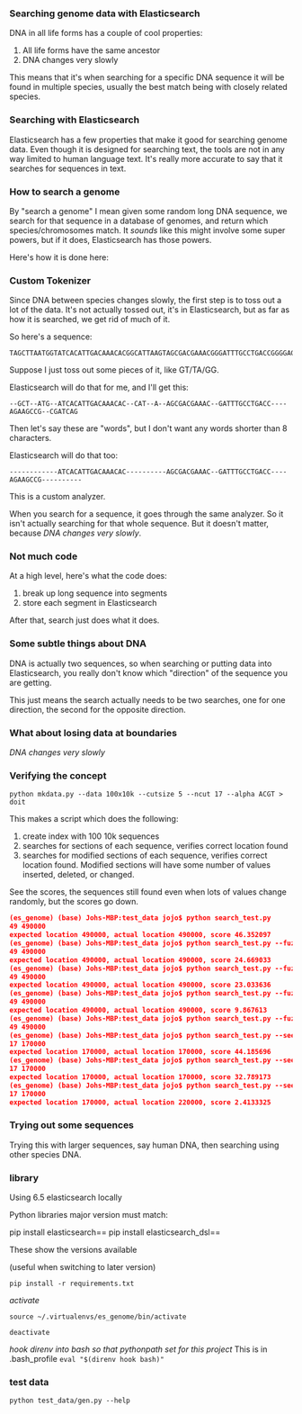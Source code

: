 ### Searching genome data with Elasticsearch

DNA in all life forms has a couple of cool properties:

1. All life forms have the same ancestor
2. DNA changes very slowly

This means that it's when searching for a specific DNA sequence it will be found in multiple
species, usually the best match being with closely related species.

### Searching with Elasticsearch

Elasticsearch has a few properties that make it good for searching genome data.  Even though it is 
designed for searching text, the tools are not in any way limited to human language text.  It's 
really more accurate to say that it searches for sequences in text.

### How to search a genome

By "search a genome" I mean given some random long DNA sequence, we search for that sequence in
a database of genomes, and return which species/chromosomes match.  It *sounds* like this might
involve some super powers, but if it does, Elasticsearch has those powers.

Here's how it is done here:

### Custom Tokenizer

Since DNA between species changes slowly, the first step is to toss out a lot of the data.  It's
not actually tossed out, it's in Elasticsearch, but as far as how it is searched, we get rid of much
of it.

So here's a sequence:

```
TAGCTTAATGGTATCACATTGACAAACACGGCATTAAGTAGCGACGAAACGGGATTTGCCTGACCGGGGAGAAGCCGGTCGATCAG
```

Suppose I just toss out some pieces of it, like GT/TA/GG.

Elasticsearch will do that for me, and I'll get this:

``` 
--GCT--ATG--ATCACATTGACAAACAC--CAT--A--AGCGACGAAAC--GATTTGCCTGACC----AGAAGCCG--CGATCAG
```

Then let's say these are "words", but I don't want any words shorter than 8 characters.

Elasticsearch will do that too:


``` 
------------ATCACATTGACAAACAC----------AGCGACGAAAC--GATTTGCCTGACC----AGAAGCCG----------
```

This is a custom analyzer.

When you search for a sequence, it goes through the same analyzer.  So it isn't
actually searching for that whole sequence.  But it doesn't matter, 
because *DNA changes very slowly*.

### Not much code

At a high level, here's what the code does:

1. break up long sequence into segments
2. store each segment in Elasticsearch

After that, search just does what it does.

### Some subtle things about DNA

DNA is actually two sequences, so when searching or putting data into 
Elasticsearch, you really don't know which "direction" of the sequence
you are getting.

This just means the search actually needs to be two searches, one for one
direction, the second for the opposite direction.

### What about losing data at boundaries

*DNA changes very slowly*

### Verifying the concept

```
python mkdata.py --data 100x10k --cutsize 5 --ncut 17 --alpha ACGT > doit
```

This makes a script which does the following:

1. create index with 100 10k sequences
2. searches for sections of each sequence, verifies correct location found
3. searches for modified sections of each sequence, verifies correct location found.
Modified sections will have some number of values inserted, deleted, or changed.

See the scores, the sequences still found even when lots of values change randomly,
but the scores go down.
```json
(es_genome) (base) Johs-MBP:test_data jojo$ python search_test.py
49 490000
expected location 490000, actual location 490000, score 46.352097
(es_genome) (base) Johs-MBP:test_data jojo$ python search_test.py --fuzz 3
49 490000
expected location 490000, actual location 490000, score 24.669033
(es_genome) (base) Johs-MBP:test_data jojo$ python search_test.py --fuzz 30
49 490000
expected location 490000, actual location 490000, score 23.033636
(es_genome) (base) Johs-MBP:test_data jojo$ python search_test.py --fuzz 300
49 490000
expected location 490000, actual location 490000, score 9.867613
(es_genome) (base) Johs-MBP:test_data jojo$ python search_test.py --fuzz 3000
49 490000
(es_genome) (base) Johs-MBP:test_data jojo$ python search_test.py --seed 1
17 170000
expected location 170000, actual location 170000, score 44.185696
(es_genome) (base) Johs-MBP:test_data jojo$ python search_test.py --seed 1 --fuzz 30
17 170000
expected location 170000, actual location 170000, score 32.789173
(es_genome) (base) Johs-MBP:test_data jojo$ python search_test.py --seed 1 --fuzz 300
17 170000
expected location 170000, actual location 220000, score 2.4133325
```

### Trying out some sequences

Trying this with larger sequences, say human DNA, then searching
using other species DNA.



### library

Using 6.5 elasticsearch locally

Python libraries major version must match:

pip install elasticsearch==
pip install elasticsearch_dsl==

These show the versions available

(useful when switching to later version)

```pip install -r requirements.txt```

*activate*

```source ~/.virtualenvs/es_genome/bin/activate```

```deactivate```

*hook direnv into bash so that pythonpath set for this project*
This is in .bash_profile
```eval "$(direnv hook bash)"```

### test data

```python test_data/gen.py --help```


